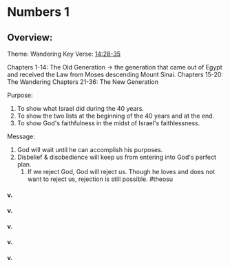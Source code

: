 # Numbers 1

## Overview:
Theme: Wandering
Key Verse: [14:28-35](Numbers14)

Chapters 1-14: The Old Generation → the generation that came out of Egypt and received the Law from Moses descending Mount Sinai.
Chapters 15-20: The Wandering
Chapters 21-36: The New Generation

Purpose:
1. To show what Israel did during the 40 years.
2. To show the two lists at the beginning of the 40 years and at the end.
3. To show God's faithfulness in the midst of Israel's faithlessness.

Message:
1. God will wait until he can accomplish his purposes.
2. Disbelief & disobedience will keep us from entering into God's perfect plan.
	1. If we reject God, God will reject us. Though he loves and does not want to reject us, rejection is still possible.
#theosu 

#### v.
>

#### v.
>

#### v.
>

#### v.
>

#### v.
>

